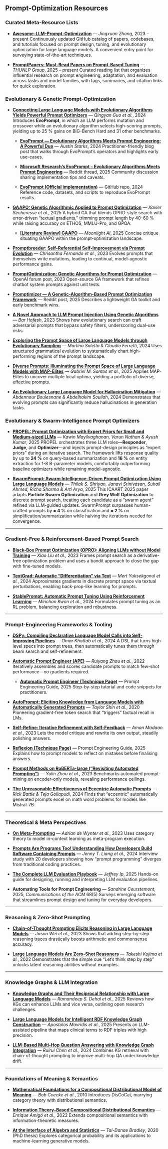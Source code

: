 ## Prompt-Optimization Resources

### Curated Meta-Resource Lists

* **[Awesome-LLM-Prompt-Optimization](https://github.com/jxzhangjhu/Awesome-LLM-Prompt-Optimization)** — *Jingxuan Zhang*, 2023 – present
  Continuously updated GitHub catalog of papers, codebases, and tutorials focused on prompt design, tuning, and evolutionary optimization for large language models. A convenient entry point for surveying state-of-the-art techniques.

* **[PromptPapers: Must-Read Papers on Prompt-Based Tuning](https://github.com/thunlp/PromptPapers)** — *THUNLP Group*, 2025 – present
  Curated reading list that organizes influential research on prompt engineering, adaptation, and evaluation across tasks and model families, with tags, summaries, and citation links for quick exploration.

### Evolutionary & Genetic Prompt-Optimization

* **[Connecting Large Language Models with Evolutionary Algorithms Yields Powerful Prompt Optimizers](https://arxiv.org/abs/2309.08532)** — *Qingyan Guo et al.*, 2024
  Introduces **EvoPrompt**, in which an LLM performs mutation and crossover while an evolutionary algorithm selects high-scoring prompts, yielding up to 25 % gains on BIG-Bench Hard and 31 other benchmarks.

  * **[EvoPrompt — Evolutionary Algorithms Meets Prompt Engineering: A Powerful Duo](https://ai.gopubby.com/evoprompt-evolutionary-algorithms-meets-prompt-engineering-a-powerful-duo-c30c427e88cc)** — *Austin Starks*, 2024
    Practitioner-friendly blog post that walks through EvoPrompt’s operators and highlights early use-cases.

  * **[Microsoft Research’s EvoPrompt – Evolutionary Algorithms Meets Prompt Engineering](https://www.reddit.com/r/MachineLearning/comments/1aji7np/d_microsoft_researchs_evoprompt_evolutionary/)** — Reddit thread, 2025
    Community discussion sharing implementation tips and caveats.

  * **[EvoPrompt (Official implementation)](https://github.com/beeevita/EvoPrompt)** — GitHub repo, 2024
    Reference code, datasets, and scripts to reproduce EvoPrompt results.

* **[GAAPO: Genetic Algorithmic Applied to Prompt Optimization](https://arxiv.org/abs/2504.07157)** — *Xavier Sècheresse et al.*, 2025
  A hybrid GA that blends OPRO-style search with error-driven “textual gradients,” trimming prompt length by 40–60 % while raising accuracy on ETHOS, MMLU-Pro, and GPQA.

  * **[\[Literature Review\] GAAPO](https://www.themoonlight.io/review/gaapo-genetic-algorithmic-applied-to-prompt-optimization)** — *Moonlight AI*, 2025
    Concise critique situating GAAPO within the prompt-optimization landscape.

* **[Promptbreeder: Self-Referential Self-Improvement via Prompt Evolution](https://arxiv.org/abs/2309.16797)** — *Chrisantha Fernando et al.*, 2023
  Evolves prompts that themselves write mutations, leading to continual, model-agnostic performance gains.

* **[PromptOptimization: Genetic Algorithms for Prompt Optimization](https://community.openai.com/t/promptoptimization-genetic-algorithms-for-prompt-optimization/457839)** — OpenAI forum post, 2023
  Open-source GA framework that refines chatbot system prompts against unit tests.

* **[Promptimizer — A Genetic-Algorithm-Based Prompt Optimization Framework](https://www.reddit.com/r/MachineLearning/comments/1edgtft/d_i_created_promptimizer_a_genetic_algorithm/)** — Reddit post, 2025
  Describes a lightweight GA toolkit and early benchmark wins.

* **[A Novel Approach to LLM Prompt Injection Using Genetic Algorithms](https://www.brightsec.com/blog/llm-prompt-injection/)** — *Bar Hofesh*, 2023
  Shows how evolutionary search can craft adversarial prompts that bypass safety filters, underscoring dual-use risks.

* **[Exploring the Prompt Space of Large Language Models through Evolutionary Sampling](https://dl.acm.org/doi/10.1145/3638529.3654049)** — *Martina Saletta & Claudio Ferretti*, 2024
  Uses structured grammatical evolution to systematically chart high-performing regions of the prompt landscape.

* **[Diverse Prompts: Illuminating the Prompt Space of Large Language Models with MAP-Elites](https://arxiv.org/abs/2504.14367)** — *Gabriel M. Santos et al.*, 2025
  Applies MAP-Elites to uncover multiple local optima, yielding a portfolio of diverse, effective prompts.

* **[An Evolutionary Large Language Model for Hallucination Mitigation](https://arxiv.org/abs/2412.02790)** — *Abdennour Boulesnane & Abdelhakim Souilah*, 2024
  Demonstrates that evolving prompts can significantly reduce hallucinations in generation tasks.


### Evolutionary & Swarm-Intelligence Prompt Optimizers

* **[PROPEL: Prompt Optimization with Expert Priors for Small and Medium-sized LLMs](https://aclanthology.org/2025.knowledgenlp-1.25/)** — *Kawin Mayilvaghanan, Varun Nathan & Ayush Kumar*, 2025
  PROPEL orchestrates three LLM roles—**Responder**, **Judge**, and **Optimizer**—and injects prompt-design principles as “expert priors” during an iterative search. The framework lifts response quality by up to **24 %** on query-based summarization and **16 %** on entity extraction for 1-8 B-parameter models, comfortably outperforming baseline optimizers while remaining model-agnostic.

* **[SwarmPrompt: Swarm Intelligence-Driven Prompt Optimization Using Large Language Models](https://www.scitepress.org/Papers/2025/130903/130903.pdf)** — *Thilak S. Shriyan, Janavi Srinivasan, Suhail Ahmed, Richa Sharma & Arti Arya*, 2025
  This ICAART 2025 paper adapts **Particle Swarm Optimization** and **Grey Wolf Optimization** to discrete prompt search, treating each candidate as a “swarm agent” refined via LLM-guided updates. SwarmPrompt surpasses human-crafted prompts by **≈ 4 %** on classification and **≈ 2 %** on simplification/summarization while halving the iterations needed for convergence.

---

### Gradient-Free & Reinforcement-Based Prompt Search

* **[Black-Box Prompt Optimization (OPRO): Aligning LLMs without Model Training](https://arxiv.org/pdf/2309.03409.pdf)** — *Xiao Liu et al.*, 2023
  Frames prompt search as a derivative-free optimization problem and uses a bandit approach to close the gap with fine-tuned models.

* **[TextGrad: Automatic “Differentiation” via Text](https://arxiv.org/pdf/2406.07496.pdf)** — *Mert Yuksekgonul et al.*, 2024
  Approximates gradients in discrete prompt space via textual perturbations, enabling back-prop-like learning for prompts.

* **[StablePrompt: Automatic Prompt Tuning Using Reinforcement Learning](https://arxiv.org/abs/2410.07652)** — *Minchan Kwon et al.*, 2024
  Formulates prompt tuning as an RL problem, balancing exploration and robustness.

---

### Prompt-Engineering Frameworks & Tooling

* **[DSPy: Compiling Declarative Language Model Calls into Self-Improving Pipelines](https://arxiv.org/pdf/2310.03714.pdf)** — *Omar Khattab et al.*, 2024
  A DSL that turns high-level specs into prompt trees, then automatically tunes them through beam search and self-refinement.

* **[Automatic Prompt Engineer (APE)](https://arxiv.org/pdf/2211.01910.pdf)** — *Ruiyang Zhou et al.*, 2022
  Iteratively assembles and scores candidate prompts to match few-shot performance—no gradients required.

  * **[Automatic Prompt Engineer (Technique Page)](https://www.promptingguide.ai/techniques/automatic_prompt_engineer)** — Prompt Engineering Guide, 2025
    Step-by-step tutorial and code snippets for practitioners.

* **[AutoPrompt: Eliciting Knowledge from Language Models with Automatically Generated Prompts](https://aclanthology.org/2020.emnlp-main.346/)** — *Taylor Shin et al.*, 2020
  Pioneering gradient-free token search that “triggers” factual recall in LMs.

* **[Self-Refine: Iterative Refinement with Self-Feedback](https://arxiv.org/abs/2303.17651)** — *Aman Madaan et al.*, 2023
  Lets the model critique and rewrite its own output, steadily polishing answers.

* **[Reflexion (Technique Page)](https://www.promptingguide.ai/techniques/reflexion)** — Prompt Engineering Guide, 2025
  Explains how to prompt models to reflect on mistakes before finalising answers.

* **[Prompt Methods on RoBERTa-large (“Revisiting Automated Prompting”)](https://arxiv.org/pdf/2304.03609.pdf)** — *Yulin Zhou et al.*, 2023
  Benchmarks automated prompt-mining on encoder-only models, revealing performance ceilings.

* **[The Unreasonable Effectiveness of Eccentric Automatic Prompts](https://arxiv.org/abs/2402.10949)** — *Rick Battle & Teja Gollapudi*, 2024
  Finds that “eccentric” automatically generated prompts excel on math word problems for models like Mistral-7B.

---

### Theoretical & Meta Perspectives

* **[On Meta-Prompting](https://arxiv.org/abs/2312.06562)** — *Adrian de Wynter et al.*, 2023
  Uses category theory to model in-context learning as meta-program execution.

* **[Prompts Are Programs Too! Understanding How Developers Build Software Containing Prompts](https://arxiv.org/abs/2409.12447)** — *Jenny T. Liang et al.*, 2024
  Interview study with 20 developers showing how “prompt programming” diverges from traditional coding practices.

* **[The Complete LLM Evaluation Playbook](https://www.confident-ai.com/blog/the-ultimate-llm-evaluation-playbook)** — *Jeffrey Ip*, 2025
  Hands-on guide for designing, running and interpreting LLM evaluation pipelines.

* **Automating Tools for Prompt Engineering** — *Sandrine Ceurstemont*, 2025, *Communications of the ACM* 68(5)
  Surveys emerging software that streamlines prompt design and tuning for everyday developers.

---

### Reasoning & Zero-Shot Prompting

* **[Chain-of-Thought Prompting Elicits Reasoning in Large Language Models](https://arxiv.org/abs/2201.11903)** — *Jason Wei et al.*, 2023
  Shows that adding step-by-step reasoning traces drastically boosts arithmetic and commonsense accuracy.

* **[Large Language Models Are Zero-Shot Reasoners](https://arxiv.org/pdf/2201.11903.pdf)** — *Takeshi Kojima et al.*, 2022
  Demonstrates that the simple cue “Let’s think step by step” unlocks latent reasoning abilities without examples.

---

### Knowledge Graphs & LLM Integration

* **[Knowledge Graphs and Their Reciprocal Relationship with Large Language Models](https://doi.org/10.3390/make7020038)** — *Ramandeep S. Dehal et al.*, 2025
  Reviews how KGs can enhance LLMs and vice versa, outlining open research challenges.

* **[Large Language Models for Intelligent RDF Knowledge Graph Construction](https://doi.org/10.3389/frai.2025.1546179)** — *Apostolos Mavridis et al.*, 2025
  Presents an LLM-assisted pipeline that maps clinical terms to RDF triples with high precision.

* **[LLM-Based Multi-Hop Question Answering with Knowledge Graph Integration](https://aclanthology.org/2024.findings-emnlp.844/)** — *Ruirui Chen et al.*, 2024
  Combines KG retrieval with chain-of-thought prompting to improve multi-hop QA under knowledge drift.

---

### Foundations of Meaning & Semantics

* **[Mathematical Foundations for a Compositional Distributional Model of Meaning](https://arxiv.org/pdf/1003.4394.pdf)** — *Bob Coecke et al.*, 2010
  Introduces DisCoCat, marrying category theory with distributional semantics.

* **[Information Theory–Based Compositional Distributional Semantics](https://doi.org/10.1162/coli_a_00454)** — *Enrique Amigó et al.*, 2022
  Extends compositional semantics with information-theoretic measures.

* **[At the Interface of Algebra and Statistics](https://arxiv.org/pdf/2004.05631.pdf)** — *Tai-Danae Bradley*, 2020 (PhD thesis)
  Explores categorical probability and its applications to machine-learning generative models.


